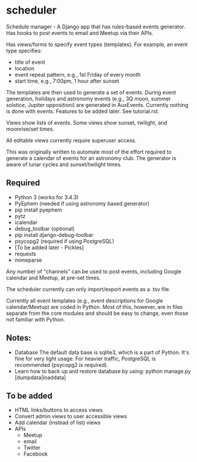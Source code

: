 # scheduler
Schedule manager - A Django app that has rules-based events generator.
Has hooks to post events to email and Meetup via their APIs.

Has views/forms to specify event types (templates).  For example,
an event type specifies:
+ title of event
+ location
+ event repeat pattern, e.g., 1st Friday of every month
+ start time, e.g., 7:00pm, 1 hour after sunset

The templates are then used to generate a set of events.  During
event generation, holidays and astronomy events (e.g., 3Q moon,
summer solstice, Jupiter oppositioni) are generated in AuxEvents.
Currently nothing is done with events.  Features to be added later.
See tutorial.rst.

Views show lists of events.  Some views show sunset, twilight, and
moonrise/set times.

All editable views currently require superuser access.

This was originally written to automate most of the effort required
to generate a calendar of events for an astronomy club.  The generator
is aware of lunar cycles and sunset/twilight times.


Required
--------
+ Python 3 (works for 3.4.3)
+ PyEphem (needed if using astronomy based generator)
+   pip install pyephem
+ pytz
+ icalendar
+ debug_toolbar (optional)
+   pip install django-debug-toolbar
+ psycopg2 (required if using PostgreSQL)
+ [To be added later - Pickles]
+ requests
+ mimeparse

Any number of "channels" can be used to post events, including
Google calendar and Meetup, at pre-set times.

The scheduler currently can only import/export events as a .tsv
file.

Currently all event templates (e.g., event descriptions for Google
calendar/Meetup) are coded in Python.  Most of this, however, are
in files separate from the core modules and should be easy to change,
even those not familiar with Python.


Notes:
-----
- Database
    The default data base is sqlite3, which is a part of Python.
    It's fine for very light usage.  For heavier traffic, PostgreSQL
    is recommended (psycopg2 is required).
- Learn how to back up and restore database by using:
    python manage.py [dumpdata|loaddata]


To be added
-----------
+ HTML links/buttons to access views
+ Convert admin views to user accessible views
+ Add calendar (instead of list) views
+ APIs
  - Meetup
  - email
  - Twitter
  - Facebook
